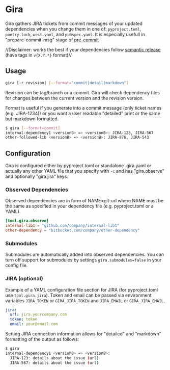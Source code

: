 # Gira

Gira gathers JIRA tickets from commit messages of your updated dependencies when you
change them in one of: `pyproject.toml`, `poetry.lock`, `west.yaml`, and `pubspec.yaml`.
It is especially usefull in "prepare-commit-msg" stage of [pre-commit](https://pre-commit.com)

//Disclaimer: works the best if your dependencies follow [semantic release](https://semantic-release.gitbook.io/semantic-release/) (have tags in `v{X.Y.*}` format)//


## Usage

```bash
gira [-r revision] [--format="commit|detail|markdown"]
```

Revision can be tag/branch or a commit. Gira will check dependency files for changes between
the current version and the revision version.

Format is useful if you generate into a commit message (only ticket names (e.g. JIRA-1234))
or you want a user readable "detailed" print or the same but markdown formatted.

```bash
$ gira [--format=commit]
internal-dependency1 <versionB> => <versionB>: JIRA-123, JIRA-567
other-followed-lib <versionB> => <versionB>: JIRA-876, JIRA-543
```

## Configuration

Gira is configured either by pyproject.toml or standalone .gira.yaml or actually any other
YAML file that you specify with `-c` and has "gira.observe" and optionally "gira.jira" keys.

### Observed Dependencies

Observed dependencies are in form of NAME=git-url where NAME must be the same as specified
in your dependency file (e.g. pyproject.toml or a YAML).

```toml
[tool.gira.observe]
internal-lib1 = "github.com/company/internal-lib1"
other-dependency = "bitbucket.com/company/other-dependency"
```

### Submodules

Submodules are automatically added into observed dependencies. You can turn off support
for submodules by settings `gira.submodules=false` in your config file.


### JIRA (optional)

Example of a YAML configuration file section for JIRA (for pyproject.toml use `tool.gira.jira`).
Token and email can be passed via environment variables `JIRA_TOKEN` or `GIRA_JIRA_TOKEN` and
`JIRA_EMAIL` or `GIRA_JIRA_EMAIL`.

```yaml
jira:
  url: jira.yourcompany.com
  token: token
  email: your@email.com
```

Setting JIRA connection information allows for "detailed" and "markdown" formatting of the output
as follows:

```bash
$ gira
internal-dependency1 <versionB> => <versionB>:
  JIRA-123: details about the issue (url)
  JIRA-567: details about the issue (url)
```
